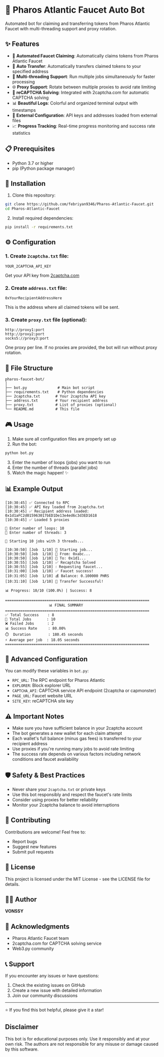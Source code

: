 # 🚰 Pharos Atlantic Faucet Auto Bot

Automated bot for claiming and transferring tokens from Pharos Atlantic Faucet with multi-threading support and proxy rotation.

## ✨ Features

- 🤖 **Automated Faucet Claiming**: Automatically claims tokens from Pharos Atlantic Faucet
- 🔄 **Auto Transfer**: Automatically transfers claimed tokens to your specified address
- 🧵 **Multi-threading Support**: Run multiple jobs simultaneously for faster processing
- 🌐 **Proxy Support**: Rotate between multiple proxies to avoid rate limiting
- 🔐 **reCAPTCHA Solving**: Integrated with 2captcha.com for automatic CAPTCHA solving
- 📊 **Beautiful Logs**: Colorful and organized terminal output with timestamps
- 💾 **External Configuration**: API keys and addresses loaded from external files
- 📈 **Progress Tracking**: Real-time progress monitoring and success rate statistics

## 📋 Prerequisites

- Python 3.7 or higher
- pip (Python package manager)

## 🚀 Installation

1. Clone this repository:
```bash
git clone https://github.com/febriyan9346/Pharos-Atlantic-Faucet.git
cd Pharos-Atlantic-Faucet
```

2. Install required dependencies:
```bash
pip install -r requirements.txt
```

## ⚙️ Configuration

### 1. Create `2captcha.txt` file:
```
YOUR_2CAPTCHA_API_KEY
```
Get your API key from [2captcha.com](https://2captcha.com)

### 2. Create `address.txt` file:
```
0xYourRecipientAddressHere
```
This is the address where all claimed tokens will be sent.

### 3. Create `proxy.txt` file (optional):
```
http://proxy1:port
http://proxy2:port
socks5://proxy3:port
```
One proxy per line. If no proxies are provided, the bot will run without proxy rotation.

## 📝 File Structure

```
pharos-faucet-bot/
│
├── bot.py              # Main bot script
├── requirements.txt    # Python dependencies
├── 2captcha.txt       # Your 2captcha API key
├── address.txt        # Your recipient address
├── proxy.txt          # List of proxies (optional)
└── README.md          # This file
```

## 🎮 Usage

1. Make sure all configuration files are properly set up
2. Run the bot:
```bash
python bot.py
```

3. Enter the number of loops (jobs) you want to run
4. Enter the number of threads (parallel jobs)
5. Watch the magic happen! ✨

## 📊 Example Output

```
[10:30:45] ✅ Connected to RPC
[10:30:45] ✅ API Key loaded from 2captcha.txt
[10:30:45] ✅ Recipient address loaded: 0x1d1aFC2d015963017bED1De13e4ed6c3d3ED1618
[10:30:45] ✅ Loaded 5 proxies

📢 Enter number of loops: 10
🧵 Enter number of threads: 3

🚀 Starting 10 jobs with 3 threads...

[10:30:50] [Job  1/10] 🚀 Starting job...
[10:30:50] [Job  1/10] 🔑 From: 0xabc...
[10:30:50] [Job  1/10] 🎯 To: 0x1d1...
[10:30:55] [Job  1/10] ✅ Recaptcha Solved
[10:30:55] [Job  1/10] 💧 Requesting faucet...
[10:31:00] [Job  1/10] ✅ Faucet success!
[10:31:05] [Job  1/10] 💰 Balance: 0.100000 PHRS
[10:31:10] [Job  1/10] 🎉 Transfer Successful!

📊 Progress: 10/10 (100.0%) | Success: 8

==================================================================
                    📊 FINAL SUMMARY
==================================================================
✅ Total Success    : 8
📢 Total Jobs       : 10
❌ Failed Jobs      : 2
📊 Success Rate     : 80.00%
⏱️  Duration        : 180.45 seconds
⚡ Average per job  : 18.05 seconds
==================================================================
```

## 🔧 Advanced Configuration

You can modify these variables in `bot.py`:

- `RPC_URL`: The RPC endpoint for Pharos Atlantic
- `EXPLORER`: Block explorer URL
- `CAPTCHA_API`: CAPTCHA service API endpoint (2captcha or capmonster)
- `PAGE_URL`: Faucet website URL
- `SITE_KEY`: reCAPTCHA site key

## ⚠️ Important Notes

- Make sure you have sufficient balance in your 2captcha account
- The bot generates a new wallet for each claim attempt
- Each wallet's full balance (minus gas fees) is transferred to your recipient address
- Use proxies if you're running many jobs to avoid rate limiting
- The success rate depends on various factors including network conditions and faucet availability

## 🛡️ Safety & Best Practices

- Never share your `2captcha.txt` or private keys
- Use this bot responsibly and respect the faucet's rate limits
- Consider using proxies for better reliability
- Monitor your 2captcha balance to avoid interruptions

## 🤝 Contributing

Contributions are welcome! Feel free to:
- Report bugs
- Suggest new features
- Submit pull requests

## 📄 License

This project is licensed under the MIT License - see the LICENSE file for details.

## 👨‍💻 Author

**VONSSY**

## 🙏 Acknowledgments

- Pharos Atlantic Faucet team
- 2captcha.com for CAPTCHA solving service
- Web3.py community

## 📞 Support

If you encounter any issues or have questions:
1. Check the existing issues on GitHub
2. Create a new issue with detailed information
3. Join our community discussions

---

⭐ If you find this bot helpful, please give it a star!

## Disclaimer

This bot is for educational purposes only. Use it responsibly and at your own risk. The authors are not responsible for any misuse or damage caused by this software.
